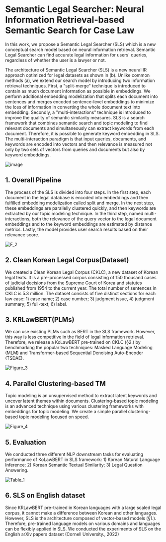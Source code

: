 # Semantic Legal Searcher: Neural Information Retrieval-based Semantic Search for Case Law

 In this work, we propose a Semantic Legal Searcher (SLS) which is a new conceptual search model based on neural information retrieval. Semantic Legal Searcher can find accurate legal information for users' queries, regardless of whether the user is a lawyer or not. 
 
 The architecture of Semantic Legal Searcher (SLS) is a new neural IR approach optimized for legal datasets as shown in (b). Unlike common methods (a), we extend our search model by introducing two information retrieval techniques. First, a "split-merge" technique is introduced to contain as much document information as possible in embeddings. We perform additional embedding modelization that splits each document into sentences and merges encoded sentence-level embeddings to minimize the loss of information in converting the whole document text into embedding. Secondly, a "multi-interactions" technique is introduced to improve the quality of semantic similarity measures. SLS is a search framework that combines semantic search and topic modeling to find relevant documents and simultaneously can extract keywords from each document. Therefore, it is possible to generate keyword embedding in SLS. The multi-interaction paradigm is that input queries, documents, and keywords are encoded into vectors and then relevance is measured not only by two sets of vectors from queries and documents but also by keyword embeddings.
 
![image](https://user-images.githubusercontent.com/105137667/206459415-f5dab41f-1185-430e-8279-4c9703b76be5.png)

 ## 1. Overall Pipeline
 
 The process of the SLS is divided into four steps. In the first step, each document in the legal database is encoded into embeddings and then fulfilled embedding modelization called split and merge. In the next step, these embeddings are parallelly clustered quickly, and then keywords are extracted by our topic modeling technique. In the third step, named multi-interactions, both the relevance of the query vector to the legal document embeddings and to the keyword embeddings are estimated by distance metrics. Lastly, the model provides user search results based on their relevance score. 

![F_2](https://user-images.githubusercontent.com/105137667/206712288-5bc8e3cb-64d1-4577-a61b-01b8dcec7df6.jpg)


## 2. Clean Korean Legal Corpus(Dataset)
We created a Clean Korean Legal Corpus (CKLC), a new dataset of Korean legal texts. It is a pre-processed corpus consisting of 150 thousand cases of judicial decisions from the Supreme Court of Korea and statutes published from 1954 to the current year. The total number of sentences in CKLC is 5.3 million. The dataset consists of five distinct sections for each law case: 1) case name; 2) case number; 3) judgment issue, 4) judgment summary; 5) full-text; 6) label.


## 3. KRLawBERT(PLMs)

We can use existing PLMs such as BERT in the SLS framework. However, this way is less competitive in the field of legal information retrieval. Therefore, we release a KoLawBERT pre-trained on CKLC (§2.) by benchmarking the popular two techniques: Masked Language Modeling (MLM) and Transformer-based Sequential Denoising Auto-Encoder (TSDAE).

![Figure_3](https://user-images.githubusercontent.com/105137667/206699105-75d5f5e8-7526-4b3e-91ca-9e26ed2d4e88.jpg)


## 4. Parallel Clustering-based TM

Topic modeling is an unsupervised method to extract latent keywords and uncover latent themes within documents. Clustering-based topic modeling is an advanced technique using various clustering frameworks with embeddings for topic modeling. We create a simple parallel clustering-based topic modeling focused on speed.

![Figure_4](https://user-images.githubusercontent.com/105137667/206699182-9911c7a9-5346-46a9-9f90-f26c77367162.jpg)
 

## 5. Evaluation

We conducted three different NLP downstream tasks for evaluating performance of KoLawBERT in SLS framework: 1) Korean Natural Language Inference; 2) Korean Semantic Textual Similarity; 3) Legal Question Answering.

![Table_1](https://user-images.githubusercontent.com/105137667/206699214-e6e128d9-ad3b-4d9e-a4d1-4661ae9b07e5.jpg)


## 6. SLS on English dataset

Since KRLawBERT pre-trained in Korean languages with a large scaled legal corpus, it cannot make a difference between Korean and other languages. However, SLS is the architecture composed of vector-based models (§1.). Therefore, pre-trained language models on various domains and languages can be flexibly applied in SLS. We conducted the experiments of SLS on the English arXiv papers dataset (Cornell University., 2022)
